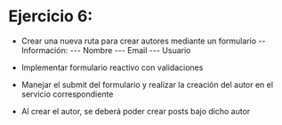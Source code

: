 Ejercicio 6:
============

- Crear una nueva ruta para crear autores mediante un formulario
-- Información:
--- Nombre
--- Email
--- Usuario

- Implementar formulario reactivo con validaciones

- Manejar el submit del formulario y realizar la creación del autor en el servicio correspondiente

- Al crear el autor, se deberá poder crear posts bajo dicho autor